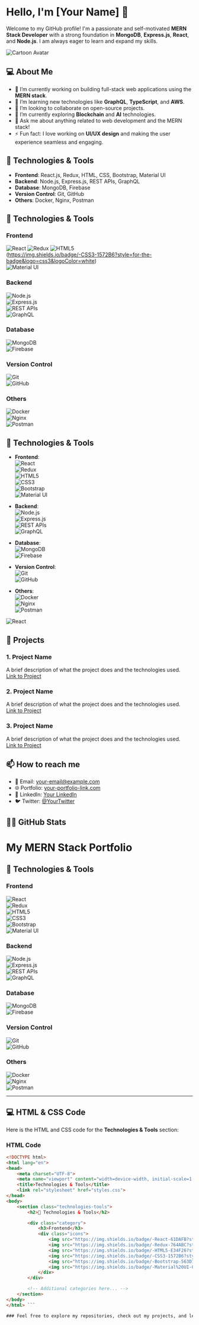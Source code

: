 # Hello, I'm [Your Name] 👋

Welcome to my GitHub profile! I'm a passionate and self-motivated **MERN Stack Developer** with a strong foundation in **MongoDB**, **Express.js**, **React**, and **Node.js**. I am always eager to learn and expand my skills.

![Cartoon Avatar](https://link-to-your-cartoon-image.jpg)  <!-- Update with your own image link -->

## 💻 About Me

- 🔭 I’m currently working on building full-stack web applications using the **MERN stack**.
- 🌱 I’m learning new technologies like **GraphQL**, **TypeScript**, and **AWS**.
- 👯 I’m looking to collaborate on open-source projects.
- 🤔 I’m currently exploring **Blockchain** and **AI** technologies.
- 💬 Ask me about anything related to web development and the MERN stack!
- ⚡ Fun fact: I love working on **UI/UX design** and making the user experience seamless and engaging.

## 🔧 Technologies & Tools

- **Frontend**: React.js, Redux, HTML, CSS, Bootstrap, Material UI
- **Backend**: Node.js, Express.js, REST APIs, GraphQL
- **Database**: MongoDB, Firebase
- **Version Control**: Git, GitHub
- **Others**: Docker, Nginx, Postman
## 🔧 Technologies & Tools

### **Frontend**  
  ![React](https://img.shields.io/badge/-React-61DAFB?style=for-the-badge&logo=react&logoColor=white)     ![Redux](https://img.shields.io/badge/-Redux-764ABC?style=for-the-badge&logo=redux&logoColor=white)     ![HTML5](https://img.shields.io/badge/-HTML5-E34F26?style=for-the-badge&logo=html5&logoColor=white)    
  (https://img.shields.io/badge/-CSS3-1572B6?style=for-the-badge&logo=css3&logoColor=white)      
  ![Material UI](https://img.shields.io/badge/-Material%20UI-0081CB?style=for-the-badge&logo=material-ui&logoColor=white)
  
### **Backend**  
  ![Node.js](https://img.shields.io/badge/-Node.js-339933?style=for-the-badge&logo=node.js&logoColor=white)  
  ![Express.js](https://img.shields.io/badge/-Express.js-000000?style=for-the-badge&logo=express&logoColor=white)  
  ![REST APIs](https://img.shields.io/badge/-REST%20APIs-000000?style=for-the-badge&logo=api&logoColor=white)  
  ![GraphQL](https://img.shields.io/badge/-GraphQL-E10098?style=for-the-badge&logo=graphql&logoColor=white)

### **Database**  
  ![MongoDB](https://img.shields.io/badge/-MongoDB-47A248?style=for-the-badge&logo=mongodb&logoColor=white)  
  ![Firebase](https://img.shields.io/badge/-Firebase-FFCA28?style=for-the-badge&logo=firebase&logoColor=white)

### **Version Control**  
  ![Git](https://img.shields.io/badge/-Git-F05032?style=for-the-badge&logo=git&logoColor=white)  
  ![GitHub](https://img.shields.io/badge/-GitHub-181717?style=for-the-badge&logo=github&logoColor=white)

### **Others**  
  ![Docker](https://img.shields.io/badge/-Docker-2496ED?style=for-the-badge&logo=docker&logoColor=white)  
  ![Nginx](https://img.shields.io/badge/-Nginx-009639?style=for-the-badge&logo=nginx&logoColor=white)  
  ![Postman](https://img.shields.io/badge/-Postman-FF6C37?style=for-the-badge&logo=postman&logoColor=white)


## 🔧 Technologies & Tools

- **Frontend**:  
  ![React](https://img.shields.io/badge/-React-61DAFB?style=flat&logo=react&logoColor=white)  
  ![Redux](https://img.shields.io/badge/-Redux-764ABC?style=flat&logo=redux&logoColor=white)  
  ![HTML5](https://img.shields.io/badge/-HTML5-E34F26?style=flat&logo=html5&logoColor=white)  
  ![CSS3](https://img.shields.io/badge/-CSS3-1572B6?style=flat&logo=css3&logoColor=white)  
  ![Bootstrap](https://img.shields.io/badge/-Bootstrap-563D7C?style=flat&logo=bootstrap&logoColor=white)  
  ![Material UI](https://img.shields.io/badge/-Material%20UI-0081CB?style=flat&logo=material-ui&logoColor=white)

- **Backend**:  
  ![Node.js](https://img.shields.io/badge/-Node.js-339933?style=flat&logo=node.js&logoColor=white)  
  ![Express.js](https://img.shields.io/badge/-Express.js-000000?style=flat&logo=express&logoColor=white)  
  ![REST APIs](https://img.shields.io/badge/-REST%20APIs-000000?style=flat&logo=api&logoColor=white)  
  ![GraphQL](https://img.shields.io/badge/-GraphQL-E10098?style=flat&logo=graphql&logoColor=white)

- **Database**:  
  ![MongoDB](https://img.shields.io/badge/-MongoDB-47A248?style=flat&logo=mongodb&logoColor=white)  
  ![Firebase](https://img.shields.io/badge/-Firebase-FFCA28?style=flat&logo=firebase&logoColor=white)

- **Version Control**:  
  ![Git](https://img.shields.io/badge/-Git-F05032?style=flat&logo=git&logoColor=white)  
  ![GitHub](https://img.shields.io/badge/-GitHub-181717?style=flat&logo=github&logoColor=white)

- **Others**:  
  ![Docker](https://img.shields.io/badge/-Docker-2496ED?style=flat&logo=docker&logoColor=white)  
  ![Nginx](https://img.shields.io/badge/-Nginx-009639?style=flat&logo=nginx&logoColor=white)  
  ![Postman](https://img.shields.io/badge/-Postman-FF6C37?style=flat&logo=postman&logoColor=white)

![React](https://img.shields.io/badge/-React-61DAFB?style=flat&logo=react&logoColor=white)

## 🚀 Projects

### 1. **Project Name**  
   A brief description of what the project does and the technologies used.  
   [Link to Project](#)

### 2. **Project Name**  
   A brief description of what the project does and the technologies used.  
   [Link to Project](#)

### 3. **Project Name**  
   A brief description of what the project does and the technologies used.  
   [Link to Project](#)

## 📫 How to reach me

- 📧 Email: [your-email@example.com](mailto:your-email@example.com)
- 🌐 Portfolio: [your-portfolio-link.com](http://your-portfolio-link.com)
- 💼 LinkedIn: [Your LinkedIn](https://www.linkedin.com/in/your-profile)
- 🐦 Twitter: [@YourTwitter](https://twitter.com/yourprofile)

## 👨‍💻 GitHub Stats

# My MERN Stack Portfolio

## 🔧 Technologies & Tools

### **Frontend**  
  ![React](https://img.shields.io/badge/-React-61DAFB?style=for-the-badge&logo=react&logoColor=white)  
  ![Redux](https://img.shields.io/badge/-Redux-764ABC?style=for-the-badge&logo=redux&logoColor=white)  
  ![HTML5](https://img.shields.io/badge/-HTML5-E34F26?style=for-the-badge&logo=html5&logoColor=white)  
  ![CSS3](https://img.shields.io/badge/-CSS3-1572B6?style=for-the-badge&logo=css3&logoColor=white)  
  ![Bootstrap](https://img.shields.io/badge/-Bootstrap-563D7C?style=for-the-badge&logo=bootstrap&logoColor=white)  
  ![Material UI](https://img.shields.io/badge/-Material%20UI-0081CB?style=for-the-badge&logo=material-ui&logoColor=white)

### **Backend**  
  ![Node.js](https://img.shields.io/badge/-Node.js-339933?style=for-the-badge&logo=node.js&logoColor=white)  
  ![Express.js](https://img.shields.io/badge/-Express.js-000000?style=for-the-badge&logo=express&logoColor=white)  
  ![REST APIs](https://img.shields.io/badge/-REST%20APIs-000000?style=for-the-badge&logo=api&logoColor=white)  
  ![GraphQL](https://img.shields.io/badge/-GraphQL-E10098?style=for-the-badge&logo=graphql&logoColor=white)

### **Database**  
  ![MongoDB](https://img.shields.io/badge/-MongoDB-47A248?style=for-the-badge&logo=mongodb&logoColor=white)  
  ![Firebase](https://img.shields.io/badge/-Firebase-FFCA28?style=for-the-badge&logo=firebase&logoColor=white)

### **Version Control**  
  ![Git](https://img.shields.io/badge/-Git-F05032?style=for-the-badge&logo=git&logoColor=white)  
  ![GitHub](https://img.shields.io/badge/-GitHub-181717?style=for-the-badge&logo=github&logoColor=white)

### **Others**  
  ![Docker](https://img.shields.io/badge/-Docker-2496ED?style=for-the-badge&logo=docker&logoColor=white)  
  ![Nginx](https://img.shields.io/badge/-Nginx-009639?style=for-the-badge&logo=nginx&logoColor=white)  
  ![Postman](https://img.shields.io/badge/-Postman-FF6C37?style=for-the-badge&logo=postman&logoColor=white)

---

## 💻 HTML & CSS Code

Here is the HTML and CSS code for the **Technologies & Tools** section:

### HTML Code

```html
<!DOCTYPE html>
<html lang="en">
<head>
    <meta charset="UTF-8">
    <meta name="viewport" content="width=device-width, initial-scale=1.0">
    <title>Technologies & Tools</title>
    <link rel="stylesheet" href="styles.css">
</head>
<body>
    <section class="technologies-tools">
        <h2>🔧 Technologies & Tools</h2>

        <div class="category">
            <h3>Frontend</h3>
            <div class="icons">
                <img src="https://img.shields.io/badge/-React-61DAFB?style=for-the-badge&logo=react&logoColor=white" alt="React">
                <img src="https://img.shields.io/badge/-Redux-764ABC?style=for-the-badge&logo=redux&logoColor=white" alt="Redux">
                <img src="https://img.shields.io/badge/-HTML5-E34F26?style=for-the-badge&logo=html5&logoColor=white" alt="HTML5">
                <img src="https://img.shields.io/badge/-CSS3-1572B6?style=for-the-badge&logo=css3&logoColor=white" alt="CSS3">
                <img src="https://img.shields.io/badge/-Bootstrap-563D7C?style=for-the-badge&logo=bootstrap&logoColor=white" alt="Bootstrap">
                <img src="https://img.shields.io/badge/-Material%20UI-0081CB?style=for-the-badge&logo=material-ui&logoColor=white" alt="Material UI">
            </div>
        </div>

        <!-- Additional categories here... -->
    </section>
</body>
</html> ```

### Feel free to explore my repositories, check out my projects, and let's connect! Happy coding! 😊
